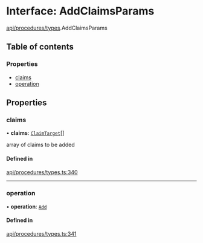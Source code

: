 # Interface: AddClaimsParams

[api/procedures/types](../wiki/api.procedures.types).AddClaimsParams

## Table of contents

### Properties

- [claims](../wiki/api.procedures.types.AddClaimsParams#claims)
- [operation](../wiki/api.procedures.types.AddClaimsParams#operation)

## Properties

### claims

• **claims**: [`ClaimTarget`](../wiki/types.ClaimTarget)[]

array of claims to be added

#### Defined in

[api/procedures/types.ts:340](https://github.com/PolymeshAssociation/polymesh-sdk/blob/07b115c8/src/api/procedures/types.ts#L340)

___

### operation

• **operation**: [`Add`](../wiki/api.procedures.types.ClaimOperation#add)

#### Defined in

[api/procedures/types.ts:341](https://github.com/PolymeshAssociation/polymesh-sdk/blob/07b115c8/src/api/procedures/types.ts#L341)
